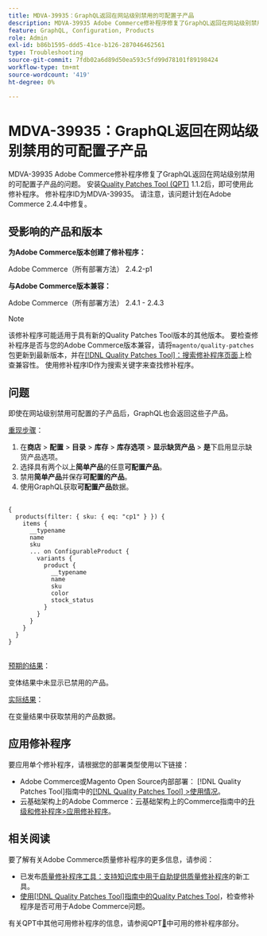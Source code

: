 ```yaml
---
title: MDVA-39935：GraphQL返回在网站级别禁用的可配置子产品
description: MDVA-39935 Adobe Commerce修补程序修复了GraphQL返回在网站级别禁用的可配置子产品的问题。 安装[Quality Patches Tool (QPT)](https://experienceleague.adobe.com/zh-hans/docs/commerce-operations/tools/quality-patches-tool/quality-patches-tool-to-self-serve-quality-patches) 1.1.2后，即可使用此修补程序。 修补程序ID为MDVA-39935。 请注意，该问题计划在Adobe Commerce 2.4.4中修复。
feature: GraphQL, Configuration, Products
role: Admin
exl-id: b86b1595-ddd5-41ce-b126-287046462561
type: Troubleshooting
source-git-commit: 7fdb02a6d89d50ea593c5fd99d78101f89198424
workflow-type: tm+mt
source-wordcount: '419'
ht-degree: 0%

---
```


# MDVA-39935：GraphQL返回在网站级别禁用的可配置子产品

MDVA-39935 Adobe Commerce修补程序修复了GraphQL返回在网站级别禁用的可配置子产品的问题。 安装[Quality Patches Tool (QPT)](https://experienceleague.adobe.com/zh-hans/docs/commerce-operations/tools/quality-patches-tool/quality-patches-tool-to-self-serve-quality-patches) 1.1.2后，即可使用此修补程序。 修补程序ID为MDVA-39935。 请注意，该问题计划在Adobe Commerce 2.4.4中修复。

## 受影响的产品和版本

**为Adobe Commerce版本创建了修补程序：**

Adobe Commerce（所有部署方法） 2.4.2-p1

**与Adobe Commerce版本兼容：**

Adobe Commerce（所有部署方法） 2.4.1 - 2.4.3

>[!NOTE]
>
>该修补程序可能适用于具有新的Quality Patches Tool版本的其他版本。 要检查修补程序是否与您的Adobe Commerce版本兼容，请将`magento/quality-patches`包更新到最新版本，并在[[!DNL Quality Patches Tool]：搜索修补程序页面](https://experienceleague.adobe.com/zh-hans/docs/commerce-operations/tools/quality-patches-tool/quality-patches-tool-to-self-serve-quality-patches)上检查兼容性。 使用修补程序ID作为搜索关键字来查找修补程序。

## 问题

即使在网站级别禁用可配置的子产品后，GraphQL也会返回这些子产品。

<u>重现步骤</u>：

1. 在&#x200B;**商店** > **配置** > **目录** > **库存** > **库存选项** > **显示缺货产品** > **是**&#x200B;下启用显示缺货产品选项。
1. 选择具有两个以上&#x200B;**简单产品**&#x200B;的任意&#x200B;**可配置产品**。
1. 禁用&#x200B;**简单产品**&#x200B;并保存&#x200B;**可配置的产品**。
1. 使用GraphQL获取&#x200B;**可配置产品**&#x200B;数据。

<pre>
  <code class="language-graphql">
&lbrace;
  products(filter: { sku: { eq: "cp1" } }) &lbrace;
    items &lbrace;
      __typename
      name
      sku
      ... on ConfigurableProduct &lbrace;
        variants &lbrace;
          product &lbrace;
            __typename
            name
            sku
            color
            stock_status
          &rbrace;
        &rbrace;
      &rbrace;
    &rbrace;
  &rbrace;
&rbrace;
</code>
</pre>

<u>预期的结果</u>：

变体结果中未显示已禁用的产品。

<u>实际结果</u>：

在变量结果中获取禁用的产品数据。

## 应用修补程序

要应用单个修补程序，请根据您的部署类型使用以下链接：

* Adobe Commerce或Magento Open Source内部部署： [!DNL Quality Patches Tool]指南中的[[!DNL Quality Patches Tool] >使用情况](/help/tools/quality-patches-tool/usage.md)。
* 云基础架构上的Adobe Commerce：云基础架构上的Commerce指南中的[升级和修补程序>应用修补程序](https://experienceleague.adobe.com/docs/commerce-cloud-service/user-guide/develop/upgrade/apply-patches.html?lang=zh-Hans)。

## 相关阅读

要了解有关Adobe Commerce质量修补程序的更多信息，请参阅：

* 已发布[质量修补程序工具：支持知识库中用于自助提供质量修补程序](https://experienceleague.adobe.com/zh-hans/docs/commerce-operations/tools/quality-patches-tool/quality-patches-tool-to-self-serve-quality-patches)的新工具。
* [使用[!DNL Quality Patches Tool]指南中的Quality Patches Tool](/help/tools/quality-patches-tool/patches-available-in-qpt/check-patch-for-magento-issue-with-magento-quality-patches.md)，检查修补程序是否可用于Adobe Commerce问题。

有关QPT中其他可用修补程序的信息，请参阅QPT[&#128279;](https://experienceleague.adobe.com/tools/commerce-quality-patches/index.html?lang=zh-Hans)中可用的修补程序部分。
